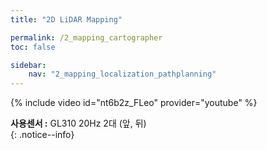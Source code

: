 ```yaml
---
title: "2D LiDAR Mapping"

permalink: /2_mapping_cartographer
toc: false

sidebar:
    nav: "2_mapping_localization_pathplanning"
---
```





{% include video id="nt6b2z_FLeo" provider="youtube" %}

**사용센서 :** GL310 20Hz 2대 (앞, 뒤)  
{: .notice--info}